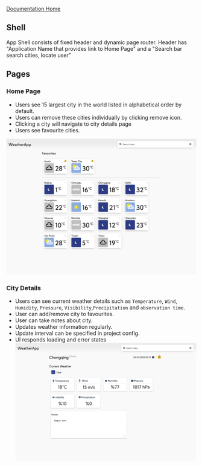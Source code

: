 [Documentation Home](../README.MD)
## Shell

App Shell consists of fixed header and dynamic page router.
Header has "Application Name that provides link to Home Page" and a "Search bar search cities, locate user"

## Pages

### Home Page

- Users see 15 largest city in the world listed in alphabetical order by default. 
- Users can remove these cities individually by clicking remove icon.
- Clicking a city will navigate to city details page
- Users see favourite cities.

![Home Page](./screenshots/pages/HomeLarge.png)

### City Details

- Users can see current weather details such as `Temperature`, `Wind`, `Humidity`, `Pressure`, `Visibility`,`Precipitation` and `observation time`.
- User can add/remove city to favourites.
- User can take notes about city.
- Updates weather information regularly.
- Update interval can be specified in project config.
- UI responds loading and error states
![Home Page](./screenshots/pages/CityDetails.png)